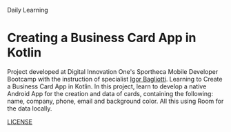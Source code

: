 Daily Learning

# Creating a Business Card App in Kotlin

Project developed at Digital Innovation One's Sportheca Mobile Developer Bootcamp with the instruction of specialist [Igor Bagliotti](https://www.linkedin.com/in/igor-rotondo-bagliotti-b1612b69/ "Igor Bagliotti").
Learning to Create a Business Card App in Kotlin.
In this project, learn to develop a native Android App for the creation and data of cards, containing the following: name, company, phone, email and background color. All this using Room for the data locally.

[LICENSE](./LICENSE)
